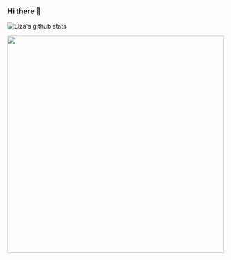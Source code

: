 ### Hi there 👋

![Elza's github stats](https://github-readme-stats.vercel.app/api?username=elzasimoes&show_icons=true&theme=radical)

<img width="500px" align="left" src="https://github-readme-stats.vercel.app/api/top-langs/?username=elzasimoes&hide=html&layout=compact&theme=buefy" />
